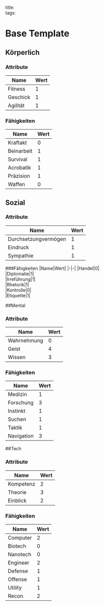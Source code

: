 title:   
tags:   
# Base Template

## Körperlich

### Attribute
|Name|Wert|
|-|-|
|Fitness|1|  
|Geschick|1|  
|Agilität|1|  

### Fähigkeiten
|Name|Wert|
|-|-|
|Kraftakt|0|  
|Beinarbeit|1|  
|Survival|1|  
|Acrobatik|1|  
|Präzision|1|  
|Waffen|0|  

## Sozial

### Attribute
|Name|Wert|
|-|-|
|Durchsetzungvermögen|1|  
|Eindruck|1|  
|Sympathie|1|  

###Fähigkeiten
|Name|Wert|
|-|-|
|Handel|0|  
|Diplomatie|1|  
|Irreführung|1|  
|Rhetorik|1|  
|Kontrolle|0|  
|Etiquette|1|  

##Mental

### Attribute
|Name|Wert|
|-|-|
|Wahrnehmung|0|  
|Geist|4|  
|Wissen|3|  

### Fähigkeiten
|Name|Wert|
|-|-|
|Medizin|1|  
|Forschung|3|  
|Instinkt|1|  
|Suchen|1|  
|Taktik|1|  
|Navigation|3|  

##Tech

### Attribute
|Name|Wert|
|-|-|
|Kompetenz|2|  
|Theorie|3|  
|Einblick|2|  

### Fähigkeiten
|Name|Wert|
|-|-|
|Computer|2|  
|Biotech|0|  
|Nanotech|0|
|Engineer|2|  
|Defense|1|  
|Offense|1|  
|Utility|1|  
|Recon|2|
